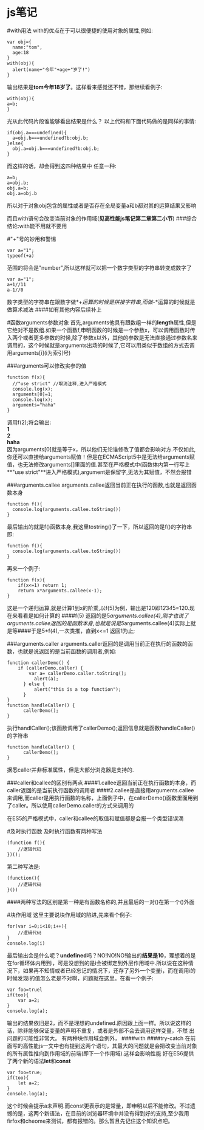 # js笔记
#with用法
with的优点在于可以很便捷的使用对象的属性,例如:
```
var obj={
  name:"tom",
  age:18
}
with(obj){
  alert(name+"今年"+age+"岁了!")
}
```
输出结果是**tom今年18岁了**。这样看来感觉还不错，那继续看例子:
```
with(obj){
a=b;
}
```
光从此代码片段谁能够看出结果是什么？
以上代码和下面代码做的是同样的事情:
```
if(obj.a===undefined){
  a=obj.b===undefined?b:obj.b;
}else{
  obj.a=obj.b===undefined?b:obj.b;
}
```
而这样的话，却会得到这四种结果中 任意一种:
```
a=b;
a=obj.b;
obj.a=b;
obj.a=obj.b
```
所以对于对象obj包含的属性或者是否存在全局变量a和b都对其的运算结果又影响

而且with语句会改变当前对象的作用域(**见高性能js笔记第二章第二小节**)
###综合结论:with能不用就不要用


#"+"号的妙用和警惕
```
var a="1";
typeof(+a)
```
范围的将会是"number",所以这样就可以把一个数字类型的字符串转变成数字了

```
var a="1";
a+1//11
a-1//0
```
数字类型的字符串在跟数字做*+*运算的时候是拼接字符串,而做*-*运算的时候就是做算术减法
####如有其他内容后续补上

#函数arguments参数对象
首先,arguments他具有跟数组一样的**length**属性,但是它绝对不是数组.如果一个函数f,申明函数的时候是一个参数x，可以调用函数时传入两个或者更多参数的时候,除了参数x以外，其他的参数是无法直接通过参数名来调用的，这个时候就是arguments出场的时候了,它可以用类似于数组的方式去调用arguments\[i\](i为索引号)

###arguments可以修改实参的值
```
function f(x){
  //"use strict" //取消注释,进入严格模式
  console.log(x);
  arguments[0]=1;
  console.log(x);
  arguments="haha"
}
```
调用f(2);将会输出:
<br />**1**<br />
**2**<br />
**haha**<br />
因为arguments[0]就是等于x，所以他们无论谁修改了值都会影响对方.不仅如此,你还可以直接给arguments赋值！但是在ECMAScript5中是无法给arguments赋值，也无法修改arguments[]里面的值.甚至在严格模式中(函数体内第一行写上**"use strict"**进入严格模式),argument是保留字,无法为其赋值，不然会报错

###arguments.callee
arguments.callee返回当前正在执行的函数,也就是返回函数本身
```
function f(){
  console.log(arguments.callee.toString())
}
```
最后输出的就是f()函数本身,我这里tostring()了一下，所以返回的是f()的字符串即:
```
function f(){
  console.log(arguments.callee.toString())
}
```
再来一个例子:
```
function f(x){
	if(x<=1) return 1;
	return x*arguments.callee(x-1);
}
```
这是一个递归运算,就是计算1到x的阶乘,以f(5)为例，输出是120即1*2*3*4*5=120.现在来看看是如何计算的
####f(5) 返回的是5*arguments.callee(4),刚才也说了arguments.callee返回的是函数本身,也就是说是5*arguments.callee(4)实际上就是等####于是5*f(4),一次类推，直到x<=1 返回1为止;

###arguments.caller
arguments.caller返回的是调用当前正在执行的函数的函数，也就是说返回的是当前函数的调用者,例如:

```
function callerDemo() {
    if (callerDemo.caller) {
        var a= callerDemo.caller.toString();
          alert(a);
      } else {
          alert("this is a top function");
      }
}
function handleCaller() {
      callerDemo();
}

```
执行handlCaller();该函数调用了callerDemo();返回信息就是函数handleCaller()的字符串
```
function handleCaller() {
      callerDemo();
}
```
据悉caller并非标准属性，但是大部分浏览器是支持的.

###caller和callee的区别有两点
####1.callee返回当前正在执行函数的本身，而caller返回的是当前执行函数的调用者
####2.callee是直接用arguments.callee来调用,而caller是用执行函数的名称，上面例子中，在callerDemo()函数里面用到了caller。所以使用callerDemo.caller的方式来调用的

在ES5的严格模式中，caller和callee的取值和赋值都是会报一个类型错误滴


#及时执行函数
及时执行函数有两种写法
```
(function f(){
	//逻辑代码
})();
```
第二种写法是:
```
(function(){
	//逻辑代码
}())
```
####两种写法的区别是第一种是有函数名称的,并且最后的一对()在第一个()外面


#块作用域
这里主要说块作用域的陷进,先来看个例子:
```
for(var i=0;i<10;i++){
	//逻辑代码
}
console.log(i)
```
最后输出会是什么呢？**undefined**吗？NO!NO!NO!输出的**结果是10**，理想着的是在for循环体内用到i，可是没想到的是i会被绑定到外层作用域中.所以说在这种情况下，如果再不知情或者已经忘记的情况下，还存了另外一个变量i，而在调用i的时候发现i的值怎么老是不对啊，问题就在这里。在看一个例子:
```
var foo=truel
if(too){
	var a=2;
}
console.log(a);
```
输出的结果依旧是2，而不是理想的undefined.原因跟上面一样。所以说这样的话，除非能够保证变量的声明不重复，或者是外部不会去调用这样变量，不然 出问题的可能性非常大。
有两种块作用域会例外，
####with
####try-catch
在前面写的高性能js一文中也有提到这两个语句，其最大的问题就是会把改变当前对象的所有属性推向到作用域的前端(即下一个作用域).这样会影响性能
好在ES6提供了两个新的语法**let**和**const**
```
var foo=true;
if(too){
	let a=2;
}
console.log(a);
```
这个时候会提示a未声明.而const更表示的是常量，即申明以后不能修改。不过遗憾的是，这两个新语法，在目前的浏览器环境中并没有得到好的支持,至少我用firfox和cheome来测试，都有报错的。那么暂且先记住这个知识点吧。
